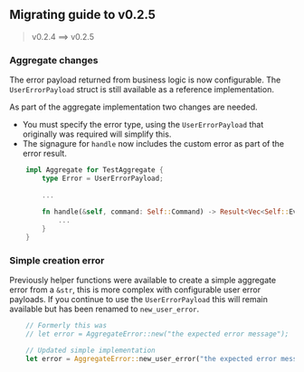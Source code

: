 ## Migrating guide to v0.2.5

> v0.2.4 ==> v0.2.5

### Aggregate changes
The error payload returned from business logic is now configurable. 
The `UserErrorPayload` struct is still available as a reference implementation.

As part of the aggregate implementation two changes are needed.
- You must specify the error type, using the `UserErrorPayload` that originally was required will simplify this.
- The signagure for `handle` now includes the custom error as part of the error result.
```rust
    impl Aggregate for TestAggregate {
        type Error = UserErrorPayload;
    
        ...
    
        fn handle(&self, command: Self::Command) -> Result<Vec<Self::Event>, AggregateError<Self::Error>> {
            ...
        }
    }
```

### Simple creation error

Previously helper functions were available to create a simple aggregate error from a `&str`,
this is more complex with configurable user error payloads. If you continue to use the `UserErrorPayload`
this will remain available but has been renamed to `new_user_error`.

```rust
    // Formerly this was
    // let error = AggregateError::new("the expected error message");

    // Updated simple implementation
    let error = AggregateError::new_user_error("the expected error message");
```
